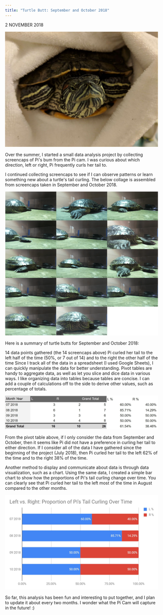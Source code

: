 ```yaml
---
title: "Turtle Butt: September and October 2018"
---
```


2 NOVEMBER 2018

![Pi under blanket](/assets/imgs/IMG_20181026_193202-compressed.jpg)

Over the summer, I started a small data analysis project by collecting screencaps of Pi's bum from the Pi cam. I was curious about which direction, left or right, Pi frequently curls her tail to.

I continued collecting screencaps to see if I can observe patterns or learn something new about a turtle's tail curling. The below collage is assembled from screencaps taken in September and October 2018.

![Pi butt collage](/assets/imgs/turtlebutt-collage-2018_09_10-compressed.png)

Here is a summary of turtle butts for September and October 2018:

14 data points gathered (the 14 screencaps above)
Pi curled her tail to the left half of the time (50%, or 7 out of 14) and to the right the other half of the time
Since I track all of the data in a spreadsheet (I used Google Sheets), I can quickly manipulate the data for better understanding. Pivot tables are handy to aggregate data, as well as let you slice and dice data in various ways. I like organizing data into tables because tables are concise. I can add a couple of calculations off to the side to derive other values, such as percentage of totals.

![Pi butt Table](/assets/imgs/turtlebutt-table-2018_09_10-1.jpg)

From the pivot table above, if I only consider the data from September and October, then it seems like Pi did not have a preference in curling her tail to either direction. If I consider all of the data I have gathered since the beginning of the project (July 2018), then Pi curled her tail to the left 62% of the time and to the right 38% of the time.

Another method to display and communicate about data is through data visualization, such as a chart. Using the same data, I created a simple bar chart to show how the proportions of Pi's tail curling change over time. You can clearly see that Pi curled her tail to the left most of the time in August compared to the other months.

![Pi butt Chart](/assets/imgs/turtlebutt-chart-2018_09_10.jpg)

So far, this analysis has been fun and interesting to put together, and I plan to update it about every two months. I wonder what the Pi Cam will capture in the future! :)
